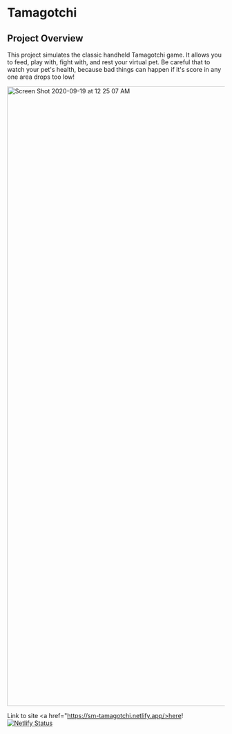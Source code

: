 # Tamagotchi

## Project Overview

This project simulates the classic handheld Tamagotchi game. It allows you to feed, play with, fight with, and rest your virtual pet. Be careful that to watch your pet's health, because bad things can happen if it's score in any one area drops too low!

<img width="1434" alt="Screen Shot 2020-09-19 at 12 25 07 AM" src="https://user-images.githubusercontent.com/65687019/93659942-bcf75280-fa0f-11ea-924f-8b0497b32656.png">

Link to site <a href="https://sm-tamagotchi.netlify.app/>here</a>!
[![Netlify Status](https://api.netlify.com/api/v1/badges/3bcd7f1c-09ed-4e8c-ab04-eaa60fdaa83b/deploy-status)](https://app.netlify.com/sites/sm-tamagotchi/deploys)


